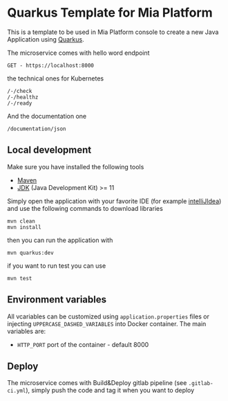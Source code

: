 # Quarkus Template for Mia Platform
This is a template to be used in Mia Platform console to create a new Java Application using [Quarkus](https://quarkus.io).


The microservice comes with hello word endpoint
```
GET - https://localhost:8000
```
the technical ones for Kubernetes
```
/-/check
/-/healthz
/-/ready
```
And the documentation one
```
/documentation/json
```
## Local development
Make sure you have installed the following tools
* [Maven](https://maven.apache.org)
* [JDK](https://www.oracle.com/java/technologies/downloads/) (Java Development Kit) >= 11

Simply open the application with your favorite IDE (for example [intelliJIdea]( https://www.jetbrains.com/idea/)) and use the following commands to download libraries
```
mvn clean
mvn install
```
then you can run the application with
```
mvn quarkus:dev
```

if you want to run test you can use
```
mvn test
```
## Environment variables
All vcariables can be customized using `application.properties` files or injecting `UPPERCASE_DASHED_VARIABLES` into Docker container.
The main variables are:
* `HTTP_PORT` port of the container - default 8000

## Deploy
The microservice comes with Build&Deploy gitlab pipeline (see `.gitlab-ci.yml`), simply push the code and tag it when you want to deploy